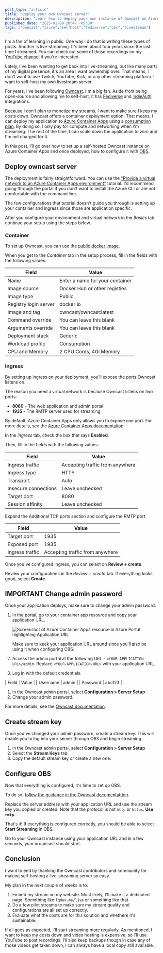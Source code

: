 ```yaml
---
post_type: "article" 
title: "Deploy your own Owncast server"
description: "Learn how to deploy your own instance of Owncast on Azure and configure it in OBS"
published_date: "2025-01-09 20:47 -05:00"
tags: ["owncast","azure","selfhost","fediverse","obs","livestream"]
---
```


I'm a fan of learning in public. One way I do that is writing these types of posts. Another is live-streaming. It's been about four years since the last time I streamed. You can check out some of those recordings on my [YouTube channel](/youtube) if you're interested.

Lately, I've been wanting to get back into live-streaming, but like many parts of my digital presence, it's an area I want ownership over. That means, I don't want to use Twitch, YouTube, Kick, or any other streaming platform. I want to self-host my own livestream server. 

For years, I've been following [Owncast](https://owncast.online/). I'm a big fan. Aside from being open-source and allowing me to self-host, it has [Fediverse](https://owncast.online/docs/social/) and [IndieAuth](https://owncast.online/docs/chat/chat-authentication/#indieauth) integrations.

Because I don't plan to monetize my streams, I want to make sure I keep my costs down. Owncast offers a container deployment option. That means, I can deploy my application to [Azure Container Apps](https://learn.microsoft.com/azure/container-apps/overview) using a [consumption plan](https://learn.microsoft.com/azure/container-apps/plans#consumption). By doing so, I only pay for compute and networking when I'm streaming. The rest of the time, I can scale down the application to zero and I'm not charged for it. 

In this post, I'll go over how to set up a self-hosted Owncast instance on Azure Container Apps and once deployed, how to configure it with [OBS](https://obsproject.com/). 

## Deploy owncast server

The deployment is fairly straightforward. You can use the ["Provide a virtual network to an Azure Container Apps environment"](https://learn.microsoft.com/azure/container-apps/vnet-custom?tabs=bash&pivots=azure-portal) tutorial. I'd recommend going through the portal if you don't want to install the Azure CLI or are not comfortable with the command line. 

The few configurations that tutorial doesn't guide you through is setting up your container and ingress since those are application specific. 

After you configure your environment and virtual network in the *Basics* tab, continue your setup using the steps below. 

### Container

To set up Owncast, you can use the [public docker image](https://hub.docker.com/r/owncast/owncast/tags).

When you get to the *Container* tab in the setup process, fill in the fields with the following values:

| Field | Value |
| --- | --- |
| Name | Enter a name for your container |
| Image source | Docker Hub or other registies |
| Image type | Public |
| Registry login server | docker.io |
| Image and tag | owncast/owncast:latest |
| Command override | You can leave this blank |
| Arguments override | You can leave this blank |
| Deployment stack | Generic |
| Workload profile | Consumption |
| CPU and Memory | 2 CPU Cores, 4Gi Memory |

### Ingress 

By setting up ingress on your deployment, you'll expose the ports Owncast listens on. 

The reason you need a virtual network is because Owncast listens on two ports:

- **8080** - The web application and admin portal
- **1935** - The RMTP server used for streaming

By default, Azure Container Apps only allows you to expose one port. For more details, see the [Azure Container Apps documentation](https://learn.microsoft.com/azure/container-apps/ingress-overview#additional-tcp-ports). 

In the *Ingress* tab, check the box that says **Enabled**.

Then, fill in the fields with the following values:

| Field | Value |
| --- | --- |
| Ingress traffic | Accepting traffic from anywhere |
| Ingress type | HTTP |
| Transport | Auto |
| Insecure connections | Leave unchecked |
| Target port | 8080 |
| Session affinity | Leave unchecked | 

Expand the Additional TCP ports section and configure the RMTP port

| Field | Value |
| --- | --- |
| Target port | 1935 |
| Exposed port | 1935 |
| Ingress traffic | Accepting traffic from anywhere |

Once you've configured ingress, you can select on **Review + create**.

Review your configurations in the *Review + create* tab. If everything looks good, select **Create**. 

## **IMPORTANT** Change admin password

Once your application deploys, make sure to change your admin password. 

1. In the portal, go to your container app resource and copy your application URL.

    ![Screenshot of Azure Container Apps resource in Azure Portal highlighting Application URL](/api/files/images/portal-container-resource.png)

    Make sure to keek your application URL around since you'll also be using it when configuring OBS. 

1. Access the admin portal at the following URL - `<YOUR-APPLICATION-URL>/admin`. Replace `<YOUR-APPLICATION-URL>` with your application URL.
1. Log in with the default credentials.

| Field | Value |
| Username | admin |
| Password | abc123 |

1. In the Owncast admin portal, select **Configuration > Server Setup**
1. Change your admin password.

For more details, see the [Owncast documentation](https://owncast.online/docs/configuration/). 

## Create stream key

Once you've changed your admin password, create a stream key. This will enable you to log into your server through OBS and begin streaming. 

1. In the Owncast admin portal, select **Configuration > Server Setup**
1. Select the **Stream Keys** tab.
1. Copy the default stream key or create a new one.

## Configure OBS

Now that everything is configured, it's time to set up OBS. 

To do so, [follow the guidance in the Owncast documentattion](https://owncast.online/docs/broadcasting/obs/).

Replace the server address with your application URL and use the stream key you copied or created. Note that the protocol is not `http` or `https`. **Use `rmtp`**.

That's it! If everything is configured correctly, you should be able to select **Start Streaming** in OBS. 

Go to your Owncast instance using your application URL and in a few seconds, your broadcast should start. 

## Conclusion

I want to end by thanking the Owncast contributors and community for making self-hosting a live-streaming server so easy. 

My plan in the next couple of weeks is to:

1. Embed my stream on my website. Most likely, I'll make it a dedicated page. Something like `lqdev.me/live` or something like that.
1. Do a few pilot streams to make sure my stream quality and configurations are all set up correctly.
1. Evaluate what the costs are for this solution and whethere it's sustainable.

If all goes as expected, I'll start streaming more regularly. As mentioned, I want to keep my costs down and video hosting is expensive, so I'll use YouTube to post recordings. I'll also keep backups though in case any of those videos get taken down, I can always have a local copy still available. 